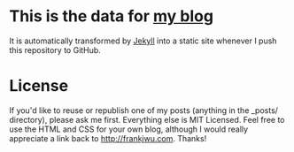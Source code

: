 # This is the data for [my blog](http://frankjwu.com)

It is automatically transformed by [Jekyll](http://github.com/mojombo/jekyll) into a static site whenever I push this repository to GitHub.

# License

If you'd like to reuse or republish one of my posts (anything in the _posts/ directory), please ask me first. Everything else is MIT Licensed. Feel free to use the HTML and CSS for your own blog, although I would really appreciate a link back to http://frankjwu.com. Thanks!